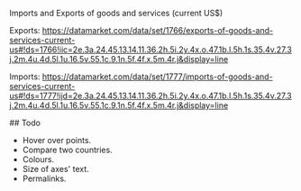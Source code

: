 
Imports and Exports of goods and services (current US$)

Exports: https://datamarket.com/data/set/1766/exports-of-goods-and-services-current-us#!ds=1766!iic=2e.3a.24.45.13.14.11.36.2h.5i.2y.4x.o.47.1b.l.5h.1s.35.4v.27.3j.2m.4u.4d.5l.1u.16.5v.55.1c.9.1n.5f.4f.x.5m.4r.j&display=line

Imports: https://datamarket.com/data/set/1777/imports-of-goods-and-services-current-us#!ds=1777!ijd=2e.3a.24.45.13.14.11.36.2h.5i.2y.4x.o.47.1b.l.5h.1s.35.4v.27.3j.2m.4u.4d.5l.1u.16.5v.55.1c.9.1n.5f.4f.x.5m.4r.j&display=line

## Todo

* Hover over points.
* Compare two countries.
* Colours.
* Size of axes' text.
* Permalinks.


